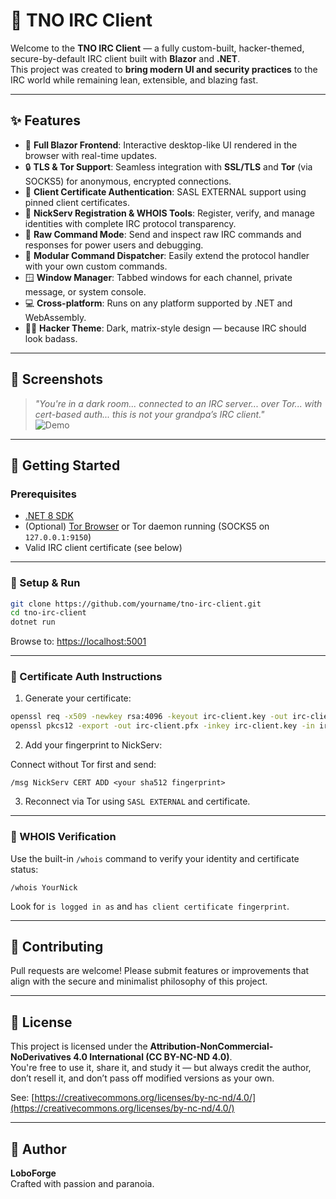 # 🔐 TNO IRC Client

Welcome to the **TNO IRC Client** — a fully custom-built, hacker-themed, secure-by-default IRC client built with **Blazor** and **.NET**.  
This project was created to **bring modern UI and security practices** to the IRC world while remaining lean, extensible, and blazing fast.

---

## ✨ Features

- 🧠 **Full Blazor Frontend**: Interactive desktop-like UI rendered in the browser with real-time updates.
- 🔒 **TLS & Tor Support**: Seamless integration with **SSL/TLS** and **Tor** (via SOCKS5) for anonymous, encrypted connections.
- 🔐 **Client Certificate Authentication**: SASL EXTERNAL support using pinned client certificates.
- 🧾 **NickServ Registration & WHOIS Tools**: Register, verify, and manage identities with complete IRC protocol transparency.
- 📜 **Raw Command Mode**: Send and inspect raw IRC commands and responses for power users and debugging.
- 🧰 **Modular Command Dispatcher**: Easily extend the protocol handler with your own custom commands.
- 🪟 **Window Manager**: Tabbed windows for each channel, private message, or system console.
- 💻 **Cross-platform**: Runs on any platform supported by .NET and WebAssembly.
- 🧙‍♂️ **Hacker Theme**: Dark, matrix-style design — because IRC should look badass.

---

## 📸 Screenshots

> _"You're in a dark room... connected to an IRC server... over Tor... with cert-based auth... this is not your grandpa’s IRC client."_  
![Demo](https://www.loboforge.com/TNO.IRC.png)

---

## 🚀 Getting Started

### Prerequisites

- [.NET 8 SDK](https://dotnet.microsoft.com/download)
- (Optional) [Tor Browser](https://www.torproject.org/) or Tor daemon running (SOCKS5 on `127.0.0.1:9150`)
- Valid IRC client certificate (see below)

---

### 🔧 Setup & Run

```bash
git clone https://github.com/yourname/tno-irc-client.git
cd tno-irc-client
dotnet run
```

Browse to: [https://localhost:5001](https://localhost:5001)

---

### 🔐 Certificate Auth Instructions

1. Generate your certificate:

```bash
openssl req -x509 -newkey rsa:4096 -keyout irc-client.key -out irc-client.crt -days 365 -nodes -subj "/CN=YourNick"
openssl pkcs12 -export -out irc-client.pfx -inkey irc-client.key -in irc-client.crt
```

2. Add your fingerprint to NickServ:

Connect without Tor first and send:

```
/msg NickServ CERT ADD <your sha512 fingerprint>
```

3. Reconnect via Tor using `SASL EXTERNAL` and certificate.

---

### 🧠 WHOIS Verification

Use the built-in `/whois` command to verify your identity and certificate status:

```
/whois YourNick
```

Look for `is logged in as` and `has client certificate fingerprint`.

---

## 🤝 Contributing

Pull requests are welcome! Please submit features or improvements that align with the secure and minimalist philosophy of this project.

---

## 🧾 License

This project is licensed under the **Attribution-NonCommercial-NoDerivatives 4.0 International (CC BY-NC-ND 4.0)**.  
You're free to use it, share it, and study it — but always credit the author, don’t resell it, and don’t pass off modified versions as your own.

See: [https://creativecommons.org/licenses/by-nc-nd/4.0/](https://creativecommons.org/licenses/by-nc-nd/4.0/)

---

## 👤 Author

**LoboForge**  
Crafted with passion and paranoia.

